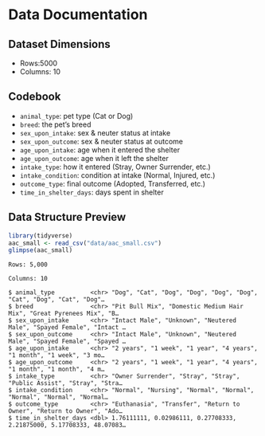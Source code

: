 # Data Documentation

## Dataset Dimensions
- Rows:5000
- Columns: 10


## Codebook
- `animal_type`: pet type (Cat or Dog)  
- `breed`: the pet’s breed  
- `sex_upon_intake`: sex & neuter status at intake  
- `sex_upon_outcome`: sex & neuter status at outcome  
- `age_upon_intake`: age when it entered the shelter  
- `age_upon_outcome`: age when it left the shelter  
- `intake_type`: how it entered (Stray, Owner Surrender, etc.)  
- `intake_condition`: condition at intake (Normal, Injured, etc.)  
- `outcome_type`: final outcome (Adopted, Transferred, etc.)  
- `time_in_shelter_days`: days spent in shelter

## Data Structure Preview

```r
library(tidyverse)
aac_small <- read_csv("data/aac_small.csv")
glimpse(aac_small)
```

```
Rows: 5,000

Columns: 10

$ animal_type          <chr> "Dog", "Cat", "Dog", "Dog", "Dog", "Dog", "Cat", "Dog", "Cat", "Dog"…
$ breed                <chr> "Pit Bull Mix", "Domestic Medium Hair Mix", "Great Pyrenees Mix", "B…
$ sex_upon_intake      <chr> "Intact Male", "Unknown", "Neutered Male", "Spayed Female", "Intact …
$ sex_upon_outcome     <chr> "Intact Male", "Unknown", "Neutered Male", "Spayed Female", "Spayed …
$ age_upon_intake      <chr> "2 years", "1 week", "1 year", "4 years", "1 month", "1 week", "3 mo…
$ age_upon_outcome     <chr> "2 years", "1 week", "1 year", "4 years", "1 month", "1 month", "4 m…
$ intake_type          <chr> "Owner Surrender", "Stray", "Stray", "Public Assist", "Stray", "Stra…
$ intake_condition     <chr> "Normal", "Nursing", "Normal", "Normal", "Normal", "Normal", "Normal…
$ outcome_type         <chr> "Euthanasia", "Transfer", "Return to Owner", "Return to Owner", "Ado…
$ time_in_shelter_days <dbl> 1.76111111, 0.02986111, 0.27708333, 2.21875000, 5.17708333, 48.07083…
```

